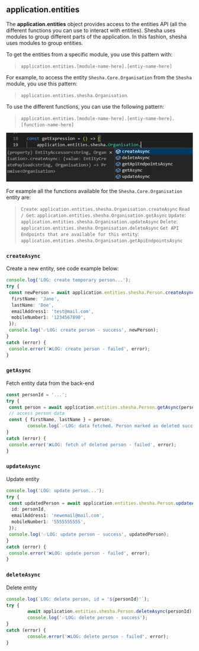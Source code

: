 ## application.entities  

The **application.entities** object provides access to the entities API (all the different functions you can use to interact with entities).
Shesha uses modules to group different parts of the application. In this fashion, shesha uses modules to group
entities.

To get the entities from a specific module, you use this pattern with:  
> `application.entities.[module-name-here].[entiy-name-here]`  

For example, to access the entity `Shesha.Core.Organisation` from the `Shesha` module, you use this pattern: 
> `application.entities.shesha.Organisation`.

To use the different functions, you can use the following pattern:  
> `application.entities.[module-name-here].[entiy-name-here].[function-name-here]`

![accessing-entities](./images/accessing-entities-api.png)

For example all the functions available for the `Shesha.Core.Organisation` entity are:
> `Create`: `application.entities.shesha.Organisation.createAsync`
> `Read / Get`: `application.entities.shesha.Organisation.getAsync`
> `Update`: `application.entities.shesha.Organisation.updateAsync`
> `Delete`: `application.entities.shesha.Organisation.deleteAsync`
> `Get API Endpoints that are available for this entity`: `application.entities.shesha.Organisation.getApiEndpointsAsync`

### `createAsync`

Create a new entity, see code example below:

```typescript
console.log('LOG: create temporary person...');
try {
 const newPerson = await application.entities.shesha.Person.createAsync({
  firstName: 'Jane',
  lastName: 'Doe',
  emailAddress1: 'test@mail.com',
  mobileNumber1: '1234567890',
 });
 console.log('✅LOG: create person - success', newPerson);
}
catch (error) {
 console.error('❌LOG: create person - failed', error);
}
```

### `getAsync`

Fetch entity data from the back-end

```typescript
const personId = '...';
try {
 const person = await application.entities.shesha.Person.getAsync(personId);
 // access person data
 const { firstName, lastName } = person;
        console.log(`✅LOG: data fetched. Person marked as deleted successfully, firstName: '${firstName}', lastName : '${lastName}'`);
}
catch (error) {
 console.error('❌LOG: fetch of deleted person - failed', error);
}
```

### `updateAsync`

Update entity

```typescript
console.log('LOG: update person...');
try {
 const updatedPerson = await application.entities.shesha.Person.updateAsync({
  id: personId,
  emailAddress1: 'newemail@mail.com',
  mobileNumber1: '5555555555',
 });
 console.log('✅LOG: update person - success', updatedPerson);
}
catch (error) {
 console.error('❌LOG: update person - failed', error);
}
```

### `deleteAsync`

Delete entity

```typescript
console.log(`LOG: delete person, id = '${personId}'`);
try {
        await application.entities.shesha.Person.deleteAsync(personId);
        console.log('✅LOG: delete person - success');
}
catch (error) {
        console.error('❌LOG: delete person - failed', error);
}
```

